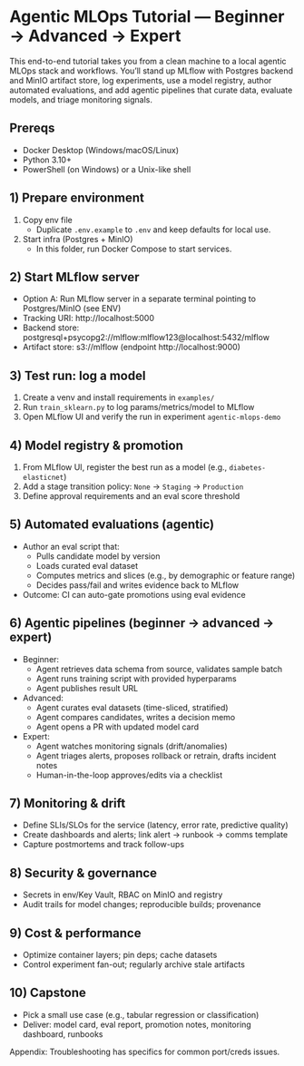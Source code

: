 # Agentic MLOps Tutorial — Beginner → Advanced → Expert

This end-to-end tutorial takes you from a clean machine to a local agentic MLOps stack and workflows. You’ll stand up MLflow with Postgres backend and MinIO artifact store, log experiments, use a model registry, author automated evaluations, and add agentic pipelines that curate data, evaluate models, and triage monitoring signals.

## Prereqs
- Docker Desktop (Windows/macOS/Linux)
- Python 3.10+
- PowerShell (on Windows) or a Unix-like shell

## 1) Prepare environment
1. Copy env file
   - Duplicate `.env.example` to `.env` and keep defaults for local use.
2. Start infra (Postgres + MinIO)
   - In this folder, run Docker Compose to start services.

## 2) Start MLflow server
- Option A: Run MLflow server in a separate terminal pointing to Postgres/MinIO (see ENV)
- Tracking URI: http://localhost:5000
- Backend store: postgresql+psycopg2://mlflow:mlflow123@localhost:5432/mlflow
- Artifact store: s3://mlflow (endpoint http://localhost:9000)

## 3) Test run: log a model
1. Create a venv and install requirements in `examples/`
2. Run `train_sklearn.py` to log params/metrics/model to MLflow
3. Open MLflow UI and verify the run in experiment `agentic-mlops-demo`

## 4) Model registry & promotion
1. From MLflow UI, register the best run as a model (e.g., `diabetes-elasticnet`)
2. Add a stage transition policy: `None` → `Staging` → `Production`
3. Define approval requirements and an eval score threshold

## 5) Automated evaluations (agentic)
- Author an eval script that:
  - Pulls candidate model by version
  - Loads curated eval dataset
  - Computes metrics and slices (e.g., by demographic or feature range)
  - Decides pass/fail and writes evidence back to MLflow
- Outcome: CI can auto-gate promotions using eval evidence

## 6) Agentic pipelines (beginner → advanced → expert)
- Beginner:
  - Agent retrieves data schema from source, validates sample batch
  - Agent runs training script with provided hyperparams
  - Agent publishes result URL
- Advanced:
  - Agent curates eval datasets (time-sliced, stratified)
  - Agent compares candidates, writes a decision memo
  - Agent opens a PR with updated model card
- Expert:
  - Agent watches monitoring signals (drift/anomalies)
  - Agent triages alerts, proposes rollback or retrain, drafts incident notes
  - Human-in-the-loop approves/edits via a checklist

## 7) Monitoring & drift
- Define SLIs/SLOs for the service (latency, error rate, predictive quality)
- Create dashboards and alerts; link alert → runbook → comms template
- Capture postmortems and track follow-ups

## 8) Security & governance
- Secrets in env/Key Vault, RBAC on MinIO and registry
- Audit trails for model changes; reproducible builds; provenance

## 9) Cost & performance
- Optimize container layers; pin deps; cache datasets
- Control experiment fan-out; regularly archive stale artifacts

## 10) Capstone
- Pick a small use case (e.g., tabular regression or classification)
- Deliver: model card, eval report, promotion notes, monitoring dashboard, runbooks

Appendix: Troubleshooting has specifics for common port/creds issues.

